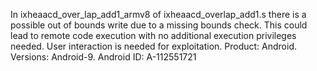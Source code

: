 In ixheaacd_over_lap_add1_armv8 of ixheaacd_overlap_add1.s there is a possible out of bounds write due to a missing bounds check. This could lead to remote code execution with no additional execution privileges needed. User interaction is needed for exploitation. Product: Android. Versions: Android-9. Android ID: A-112551721